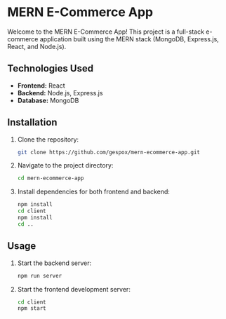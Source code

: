 # MERN E-Commerce App

Welcome to the MERN E-Commerce App! This project is a full-stack e-commerce application built using the MERN stack (MongoDB, Express.js, React, and Node.js).

## Technologies Used

- **Frontend:** React
- **Backend:** Node.js, Express.js
- **Database:** MongoDB

## Installation

1. Clone the repository:
   ```bash
   git clone https://github.com/gespox/mern-ecommerce-app.git
   ```
2. Navigate to the project directory:
   ```bash
   cd mern-ecommerce-app
   ```
3. Install dependencies for both frontend and backend:
   ```bash
   npm install
   cd client
   npm install
   cd ..
   ```

## Usage

1. Start the backend server:
   ```bash
   npm run server
   ```
2. Start the frontend development server:
   ```bash
   cd client
   npm start
   ```
